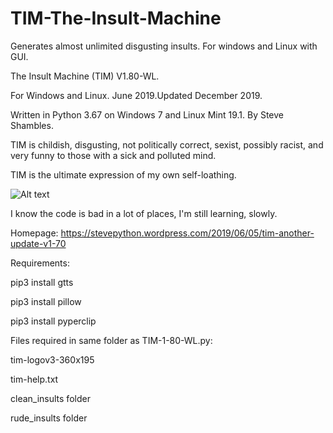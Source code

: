 # TIM-The-Insult-Machine
Generates almost unlimited disgusting insults. For windows and Linux with GUI.

The Insult Machine (TIM) V1.80-WL.

For Windows and Linux. June 2019.Updated December 2019.

Written in Python 3.67 on Windows 7 and Linux Mint 19.1.
By Steve Shambles.

TIM is childish, disgusting, not politically correct,
sexist, possibly racist, and very funny to those with
a sick and polluted mind.

TIM is the ultimate expression of my own self-loathing.

![Alt text](https://stevepython.files.wordpress.com/2019/06/tim1810wl-screenshot-win.png "Optional title")


I know the code is bad in a lot of places, I'm still learning, slowly.

Homepage:
https://stevepython.wordpress.com/2019/06/05/tim-another-update-v1-70

Requirements:

pip3 install gtts

pip3 install pillow

pip3 install pyperclip


Files required in same folder as TIM-1-80-WL.py:

tim-logov3-360x195

tim-help.txt

clean_insults folder

rude_insults folder



